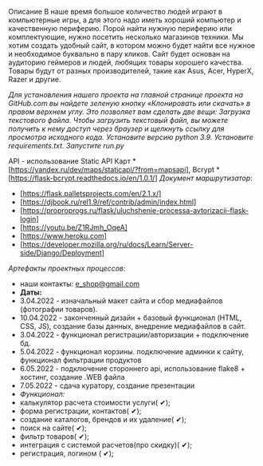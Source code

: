 Описание 
В наше время большое количество людей играют в компьютерные игры, а для этого надо иметь хороший компьютер и качественную периферию. Порой найти нужную периферию или комплектующие, нужно посетить несколько магазинов техники. Мы хотим создать удобный сайт, в котором можно будет найти все нужное и необходимое буквально в пару кликов. Сайт будет основан на аудиторию геймеров и людей, любящих товары хорошего качества. Товары будут от разных производителей, такие как Asus, Acer, HyperX, Razer и другие.


*Для установления нашего проекта на главной странице проекта на GitHub.com вы найдете зеленую кнопку «Клонировать или скачать» в правом верхнем углу. Это позволяет вам сделать две вещи: Загрузка текстового файла. Чтобы загрузить текстовый файл, вы можете получить к нему доступ через браузер и щелкнуть ссылку для просмотра исходного кода. Установите версию python 3.9. Установите requirements.txt. Запустите run.py*



API - использование Static API Карт * [https://yandex.ru/dev/maps/staticapi/?from=mapsapi], Bcrypt * [https://flask-bcrypt.readthedocs.io/en/1.0.1/]
*Документ маршрутизатор*:
* [https://flask.palletsprojects.com/en/2.1.x/]
* [https://djbook.ru/rel1.9/ref/contrib/admin/index.html]
* [https://proproprogs.ru/flask/uluchshenie-processa-avtorizacii-flask-login]
* [https://youtu.be/Z1RJmh_OqeA]
* [https://www.heroku.com]
* [https://developer.mozilla.org/ru/docs/Learn/Server-side/Django/Deployment]


*Артефакты проектных процессов*:
* наши контакты: e_shop@gmail.com 
* **Даты:**
* 3.04.2022 - изначальный макет сайта и сбор медиафайлов (фотографии товаров).
* 10.04.2022 - законченный дизайн + базовый функционал (HTML, CSS, JS), создание базы данных, внедрение медиафайлов в сайт.
* 3.04.2022 - функционал регистрации/авторизации + подключение бд.
* 5.04.2022 - функционал корзины. подключение админки к сайту, функционал фильтрации продуктов
* 6.05.2022 - подключение стороннего api, использование flake8 + хостинг, создание .WEB файла
* 7.05.2022 - сдача куратору, создание презентации
* *Функционал:*
* калькулятор расчета стоимости услуги( ✔); 
* форма регистрации, контактов( ✔);
* создание каталогов, брендов и их удаление( ✔);
* поиск на сайте( ✔);
* фильтр товаров( ✔);
* интеграция с системой расчетов(про скидку)( ✔);
* регистрация, логином ( ✔);
